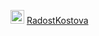 <img src="https://pngimg.com/uploads/github/github_PNG40.png" width="22" height="22"> [RadostKostova](https://github.com/RadostKostova)
